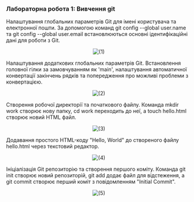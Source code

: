 ### Лабораторна робота 1: Вивчення git

Налаштування глобальних параметрів Git для імені користувача та електронної пошти. За допомогою команд git config --global user.name та git config --global user.email встановлюються основні ідентифікаційні дані для роботи з Git.

<p align="center">
<img src="Screenshots/(1).png" alt="(1)"/>
</p>

Налаштування додаткових глобальних параметрів Git. Встановлення головної гілки за замовчуванням як 'main', налаштування автоматичної конвертації закінчень рядків та попередження про можливі проблеми з конвертацією.

<p align="center">
<img src="Screenshots/(2).png" alt="(2)"/>
</p>

Створення робочої директорії та початкового файлу. Команда mkdir work створює нову папку, cd work переходить до неї, а touch hello.html створює новий HTML файл.

<p align="center">
<img src="Screenshots/(3).png" alt="(3)"/>
</p>

Додавання простого HTML-коду "Hello, World" до створеного файлу hello.html через текстовий редактор.

<p align="center">
<img src="Screenshots/(4).png" alt="(4)"/>
</p>

Ініціалізація Git репозиторію та створення першого коміту. Команда git init створює новий репозиторій, git add додає файл для відстеження, а git commit створює перший коміт з повідомленням "Initial Commit".

<p align="center">
<img src="Screenshots/(5).png" alt="(5)"/>
</p>
